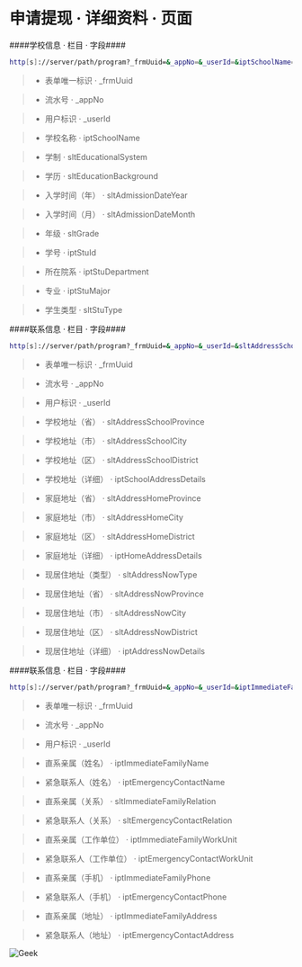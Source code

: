 申请提现 · 详细资料 · 页面
==========================

####学校信息 · 栏目 · 字段####

```bash
http[s]://server/path/program?_frmUuid=&_appNo=&_userId=&iptSchoolName=&sltEducationalSystem=&sltEducationBackground=&sltEducationBackground=&sltAdmissionDateYear=&sltAdmissionDateMonth=&sltGrade=&iptStuId=&iptStuDepartment=&iptStuMajor=&sltStuType=
```

> + 表单唯一标识 · _frmUuid

> + 流水号 · _appNo

> + 用户标识 · _userId

> + 学校名称 · iptSchoolName

> + 学制 · sltEducationalSystem

> + 学历 · sltEducationBackground

> + 入学时间（年） · sltAdmissionDateYear

> + 入学时间（月） · sltAdmissionDateMonth

> + 年级 · sltGrade

> + 学号 · iptStuId

> + 所在院系 · iptStuDepartment

> + 专业 · iptStuMajor

> + 学生类型 · sltStuType

####联系信息 · 栏目 · 字段####

```bash
http[s]://server/path/program?_frmUuid=&_appNo=&_userId=&sltAddressSchoolProvince=&sltAddressSchoolCity=&sltAddressSchoolDistrict=&iptSchoolAddressDetails=&sltAddressHomeProvince=&sltAddressHomeCity=&sltAddressHomeDistrict=&iptHomeAddressDetails=&sltAddressNowType=&sltAddressNowProvince=&sltAddressNowCity=&sltAddressNowDistrict=&iptAddressNowDetails=
```

> + 表单唯一标识 · _frmUuid

> + 流水号 · _appNo

> + 用户标识 · _userId

> + 学校地址（省） · sltAddressSchoolProvince

> + 学校地址（市） · sltAddressSchoolCity

> + 学校地址（区） · sltAddressSchoolDistrict

> + 学校地址（详细） · iptSchoolAddressDetails

> + 家庭地址（省） · sltAddressHomeProvince

> + 家庭地址（市） · sltAddressHomeCity

> + 家庭地址（区） · sltAddressHomeDistrict

> + 家庭地址（详细） · iptHomeAddressDetails

> + 现居住地址（类型） · sltAddressNowType

> + 现居住地址（省） · sltAddressNowProvince

> + 现居住地址（市） · sltAddressNowCity

> + 现居住地址（区） · sltAddressNowDistrict

> + 现居住地址（详细） · iptAddressNowDetails

####联系信息 · 栏目 · 字段####

```bash
http[s]://server/path/program?_frmUuid=&_appNo=&_userId=&iptImmediateFamilyName=&iptEmergencyContactName=&sltImmediateFamilyRelation=&sltEmergencyContactRelation=&iptImmediateFamilyWorkUnit=&iptEmergencyContactWorkUnit=&iptImmediateFamilyPhone=&iptEmergencyContactPhone=&iptImmediateFamilyAddress=&iptEmergencyContactAddress=
```

> + 表单唯一标识 · _frmUuid

> + 流水号 · _appNo

> + 用户标识 · _userId

> + 直系亲属（姓名） · iptImmediateFamilyName

> + 紧急联系人（姓名） · iptEmergencyContactName

> + 直系亲属（关系） · sltImmediateFamilyRelation

> + 紧急联系人（关系） · sltEmergencyContactRelation

> + 直系亲属（工作单位） · iptImmediateFamilyWorkUnit

> + 紧急联系人（工作单位） · iptEmergencyContactWorkUnit

> + 直系亲属（手机） · iptImmediateFamilyPhone

> + 紧急联系人（手机） · iptEmergencyContactPhone

> + 直系亲属（地址） · iptImmediateFamilyAddress

> + 紧急联系人（地址） · iptEmergencyContactAddress

![Geek](http://instasrc.com/1024x468/geek)